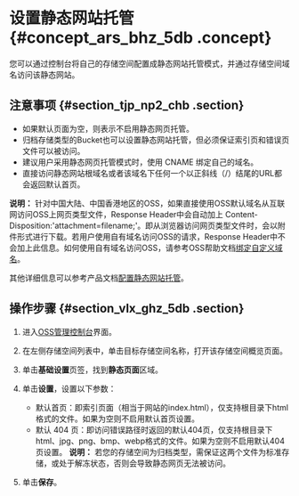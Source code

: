 # 设置静态网站托管 {#concept_ars_bhz_5db .concept}

您可以通过控制台将自己的存储空间配置成静态网站托管模式，并通过存储空间域名访问该静态网站。

## 注意事项 {#section_tjp_np2_chb .section}

-   如果默认页面为空，则表示不启用静态网页托管。
-   归档存储类型的Bucket也可以设置静态网站托管，但必须保证索引页和错误页文件可以被访问。
-   建议用户采用静态网页托管模式时，使用 CNAME 绑定自己的域名。
-   直接访问静态网站根域名或者该域名下任何一个以正斜线（/）结尾的URL都会返回默认首页。

**说明：** 针对中国大陆、中国香港地区的OSS，如果直接使用OSS默认域名从互联网访问OSS上网页类型文件，Response Header中会自动加上 Content-Disposition:'attachment=filename;'。即从浏览器访问网页类型文件时，会以附件形式进行下载。若用户使用自有域名访问OSS的请求，Response Header中不会加上此信息。如何使用自有域名访问OSS，请参考OSS帮助文档[绑定自定义域名](../../../../intl.zh-CN/开发指南/存储空间（Bucket）/绑定自定义域名.md#)。

其他详细信息可以参考产品文档[配置静态网站托管](../../../../intl.zh-CN/开发指南/静态网站托管/配置静态网站托管.md#)。

## 操作步骤 {#section_vlx_ghz_5db .section}

1.  进入[OSS管理控制台](https://oss.console.aliyun.com/)界面。
2.  在左侧存储空间列表中，单击目标存储空间名称，打开该存储空间概览页面。
3.  单击**基础设置**页签，找到**静态页面**区域。
4.  单击**设置**，设置以下参数：

    -   默认首页：即索引页面（相当于网站的index.html），仅支持根目录下html格式的文件。如果为空则不启用默认首页设置。
    -   默认 404 页：即访问错误路径时返回的默认404页，仅支持根目录下html、jpg、png、bmp、webp格式的文件。如果为空则不启用默认404页设置。
    **说明：** 若您的存储空间为归档类型，需保证这两个文件为标准存储，或处于解冻状态，否则会导致静态网页无法被访问。

5.  单击**保存**。

